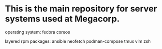 # This is the main repository for server systems used at Megacorp.

operating system: fedora coreos

layered rpm packages: ansible neofetch podman-compose tmux vim zsh
